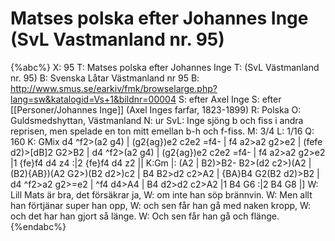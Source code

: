 # Matses polska efter Johannes Inge (SvL Vastmanland nr. 95)

{%abc%}
X: 95
T: Matses polska efter Johannes Inge
T: (SvL Västmanland nr. 95)
B: Svenska Låtar Västmanland nr 95
B: http://www.smus.se/earkiv/fmk/browselarge.php?lang=sw&katalogid=Vs+1&bildnr=00004
S: efter Axel Inge
S: efter [[Personer/Johannes Inge]] (Axel Inges farfar, 1823-1899)
R: Polska
O: Guldsmedshyttan, Västmanland
N: ur SvL: Inge sjöng b och fiss i andra reprisen, men spelade en ton mitt emellan b-h och f-fiss.
M: 3/4
L: 1/16
Q: 160
K: GMix
d4 ^f2>(a2 g4) | (g2{ag})e2 c2e2 =f4- | f4 a2>a2 g2>e2 | (fefe d2)>[dB]2 G2>B2 |
d4 ^f2>(a2 g4) | (g2{ag})e2 c2e2 =f4- | f4 a2>a2 g2>e2 |1 {fe}f4 d4 z4 :|2 {fe}f4 d4 z2 || 
K:Gm
|: (A2 | B2)>B2- B2>(d2 c2>)(A2 | (B2){AB})(A2 G2>)(B2 d2>)c2 | B4 B2>d2 c2>A2 | {BA}B4 G2(B2 d2)>B2 |
d4 ^f2>a2 g2>=e2 | ^f4 d4>A4 | B4 d2>d2 c2>A2 |1 B4 G6 :|2 B4 G8 |]
W: Lill Mats är bra, det försäkrar ja,
W: om inte han söp brännvin.
W: Men allt han förtjänar super han opp,
W: och sen får han gå med naken kropp,
W: och det har han gjort så länge.
W: Och sen får han gå och flänge.
{%endabc%}

